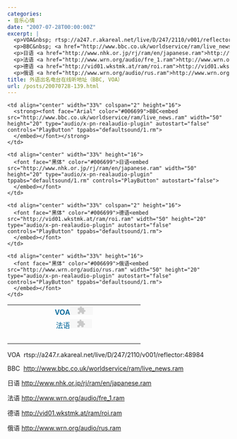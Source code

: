 ```yaml
---
categories:
- 音乐心情
date: "2007-07-28T00:00:00Z"
excerpt: |
  <p>VOA&nbsp; rtsp://a247.r.akareal.net/live/D/247/2110/v001/reflector:48984</p>
  <p>BBC&nbsp; <a href="http://www.bbc.co.uk/worldservice/ram/live_news.ram">http://www.bbc.co.uk/worldservice/ram/live_news.ram</a></p>
  <p>日语 <a href="http://www.nhk.or.jp/rj/ram/en/japanese.ram">http://www.nhk.or.jp/rj/ram/en/japanese.ram</a></p>
  <p>法语 <a href="http://www.wrn.org/audio/fre_1.ram">http://www.wrn.org/audio/fre_1.ram</a></p>
  <p>德语 <a href="http://vid01.wkstmk.at/ram/roi.ram">http://vid01.wkstmk.at/ram/roi.ram</a></p>
  <p>俄语 <a href="http://www.wrn.org/audio/rus.ram">http://www.wrn.org/audio/rus.ram</a></p>
title: 外语出名电台在线听地址（BBC, VOA）
url: /posts/20070728-139.html
---
```

<table style="border-collapse: collapse" bordercolor="#111111" cellspacing="8" cellpadding="8" width="100%" background="images/bgpic/000000.gif" border="0">
  <tr>
    <td align="center" width="34%" height="16">
      <strong><font face="Arial" color="#006699">VOA</font></strong><embed src="rtsp://a247.r.akareal.net/live/D/247/2110/v001/reflector:48984" width="52" height="20" type="audio/x-pn-realaudio-plugin" tppabs="defaultsound/1.rm" controls="PlayButton" autostart="false">
      </embed>
    </td>
    
    <td align="center" width="33%" colspan="2" height="16">
      <strong><font face="Arial" color="#006699">BBC<embed src="http://www.bbc.co.uk/worldservice/ram/live_news.ram" width="50" height="20" type="audio/x-pn-realaudio-plugin" autostart="false" controls="PlayButton" tppabs="defaultsound/1.rm">
      </embed></font></strong>
    </td>
    
    <td align="center" width="33%" height="16">
      <font face="黑体" color="#006699">日语<embed src="http://www.nhk.or.jp/rj/ram/en/japanese.ram" width="50" height="20" type="audio/x-pn-realaudio-plugin" tppabs="defaultsound/1.rm" controls="PlayButton" autostart="false">
      </embed></font>
    </td>
  </tr>
  
  <tr>
    <td align="center" width="34%" height="16">
      <font face="黑体" color="#006699">法语<embed src="http://www.wrn.org/audio/fre_1.ram" width="50" height="20" type="audio/x-pn-realaudio-plugin" tppabs="defaultsound/1.rm" controls="PlayButton" autostart="false">
      </embed></font>
    </td>
    
    <td align="center" width="33%" colspan="2" height="16">
      <font face="黑体" color="#006699">德语<embed src="http://vid01.wkstmk.at/ram/roi.ram" width="50" height="20" type="audio/x-pn-realaudio-plugin" autostart="false" controls="PlayButton" tppabs="defaultsound/1.rm">
      </embed></font>
    </td>
    
    <td align="center" width="33%" height="16">
      <font face="黑体" color="#006699">俄语<embed src="http://www.wrn.org/audio/rus.ram" width="50" height="20" type="audio/x-pn-realaudio-plugin" autostart="false" controls="PlayButton" tppabs="defaultsound/1.rm">
      </embed></font>
    </td>
  </tr>
  
  <tr>
    <td align="center" width="100%" colspan="4" height="16">
      &nbsp;
    </td>
  </tr>
</table>

VOA&nbsp; rtsp://a247.r.akareal.net/live/D/247/2110/v001/reflector:48984

BBC&nbsp; <http://www.bbc.co.uk/worldservice/ram/live_news.ram>

日语 <http://www.nhk.or.jp/rj/ram/en/japanese.ram>

法语 <http://www.wrn.org/audio/fre_1.ram>

德语 <http://vid01.wkstmk.at/ram/roi.ram>

俄语 <http://www.wrn.org/audio/rus.ram>